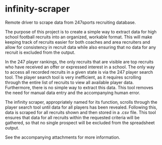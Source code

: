 # infinity-scraper
Remote driver to scrape data from 247sports recruiting database.

The purpose of this project is to create a simple way to extract data for high school football recruits into an organized, workable format. This will make keeping track of recruits easier for both coaches and area recruiters and allow for consistency in recruit data while also ensuring that no data for any recruit is excluded from the output.

In the 247 player rankings, the only recruits that are visible are top recruits who have received an offer or expressed interest in a school. The only way to access all recorded recruits in a given state is via the 247 player search tool. The player search tool is very inefficient, as it requires scrolling through the entire list of recruits to view all available player data. Furthermore, there is no simple way to extract this data. This tool removes the need for manual data entry and the accompanying human error. 

The infinity scraper, appropriately named for its function, scrolls through the player search tool until data for all players has been revealed. Following this, data is scraped for all recruits shown and then stored in a .csv file. This tool ensures that data for all recruits within the requested criteria will be gathered, so that no single prospect will be excluded from the spreadsheet output. 

See the accompanying attachments for more information. 
